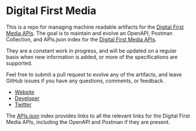 # Digital First MediaThis is a repo for managing machine readable artifacts for the [Digital First Media APIs](http://www.digitalfirstmedia.com/). The goal is to maintain and evolve an OpenAPI, Postman Collection, and APIs.json index for the [Digital First Media APIs](http://www.digitalfirstmedia.com/).They are a constant work in progress, and will be updated on a regular basis when new information is added, or more of the specifications are supported.Feel free to submit a pull request to evolve any of the artifacts, and leave GitHub issues if you have any questions, comments, or feedback.- [Website](http://www.digitalfirstmedia.com/)- [Developer](http://www.digitalfirstmedia.com/)- [Twitter](https://twitter.com/digitalfirst)The [APIs.json](https://github.com/api-evangelist/digital-first-media/blob/master/apis.json) index provides links to all the relevant links for the Digital First Media APIs, including the OpenAPI and Postman if they are present.